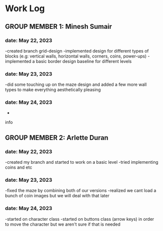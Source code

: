 # Work Log

## GROUP MEMBER 1: Minesh Sumair

### date: May 22, 2023
-created branch grid-design
  -implemented design for different types of blocks (e.g: vertical walls, horizontal walls, corners, coins, power-ups)
  -implemented a basic border design baseline for different levels

### date: May 23, 2023
-did some touching up on the maze design and added a few more wall types to make everything aesthetically pleasing

### date: May 24, 2023
-

info


## GROUP MEMBER 2: Arlette Duran

### date: May 22, 2023
-created my branch and started to work on a basic level
-tried implementing coins and etc

### date: May 23, 2023
-fixed the maze by combining both of our versions
-realized we cant load a bunch of coin images but we will deal with that later

### date: May 24, 2023
-started on character class
-started on buttons class (arrow keys) in order to move the character but we aren't sure if that is needed
